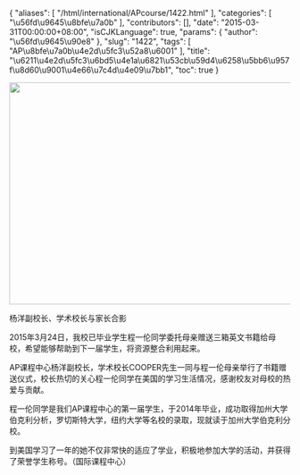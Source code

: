 {
    "aliases": [
        "/html/international/APcourse/1422.html"
    ],
    "categories": [
        "\u56fd\u9645\u8bfe\u7a0b"
    ],
    "contributors": [],
    "date": "2015-03-31T00:00:00+08:00",
    "isCJKLanguage": true,
    "params": {
        "author": "\u56fd\u9645\u90e8"
    },
    "slug": "1422",
    "tags": [
        "AP\u8bfe\u7a0b\u4e2d\u5fc3\u52a8\u6001"
    ],
    "title": "\u6211\u4e2d\u5fc3\u6bd5\u4e1a\u6821\u53cb\u59d4\u6258\u5bb6\u957f\u8d60\u9001\u4e66\u7c4d\u4e09\u7bb1",
    "toc": true
}


<img
    src="https://cdn.tfls.online/mirror/full/2b8a5c8792d222b450bea07dfe8eced97fe3e561.jpg"
    style="display:block;margin-left:auto;margin-right:auto;"
    decoding="async"
    fetchpriority="auto"
    loading="lazy"
    height="397"
    width="600"
/>




杨洋副校长、学术校长与家长合影







2015年3月24日，我校已毕业学生程一伦同学委托母亲赠送三箱英文书籍给母校，希望能够帮助到下一届学生，将资源整合利用起来。




AP课程中心杨洋副校长，学术校长COOPER先生一同与程一伦母亲举行了书籍赠送仪式，校长热切的关心程一伦同学在美国的学习生活情况，感谢校友对母校的热爱与贡献。




程一伦同学是我们AP课程中心的第一届学生，于2014年毕业，成功取得加州大学伯克利分析，罗切斯特大学，纽约大学等名校的录取，现就读于加州大学伯克利分校。




到美国学习了一年的她不仅非常快的适应了学业，积极地参加大学的活动，并获得了荣誉学生称号。（国际课程中心）



